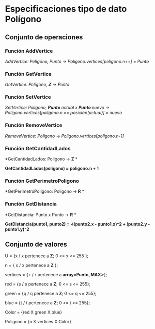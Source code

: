 # Especificaciones tipo de dato Polígono

## Conjunto de operaciones

### **Función AddVertice**

*AddVertice: Poligono, Punto -> Poligono.vertices[poligono.n++] = Punto*


### **Función GetVertice**

*GetVertice: Poligono, **Z** -> Punto*


### **Función SetVertice**

*SetVertice: Poligono, **Punto** actual x **Punto** nuevo -> Poligono.vertices[poligono.n == posición(actual)] = nuevo*



### **Función RemoveVertice**

*RemoveVertice: Poligono -> Poligono.vertices[poligono.n-1]*


### **Función GetCantidadLados**

*GetCantidadLados: Poligono → **Z** *

**GetCantidadLados(poligono) = poligono.n + 1**



### **Función GetPerimetroPoligono**

*GetPerimetroPoligono: Poligono -> **R** *



### **Función GetDistancia**

*GetDistancia: Punto x Punto → **R** *

**GetDistancia(punto1, punto2) = √(punto2.x - punto1.x)^2 + (punto2.y - punto1.y)^2**

## Conjunto de valores

U = {x / x pertenece a **Z**; 0 <= x <= 255 };

n = { x / x pertenece a **Z** };

vertices = { r / r pertenece a **array<Punto, MAX>**};

red = {s / s pertenece a **Z**; 0 <= s <= 255};

green = {q / q pertenece a **Z**; 0 <= q <= 255};

blue = {t / t pertenece a **Z**; 0 <= t <= 255};

Color = {red X green X blue}

Poligono = {n X vertices X Color}
